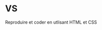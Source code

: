 # VS
Reproduire et coder en utlisant HTML et CSS
<a href="https://zupimages.net/viewer.php?id=20/30/cuif.png"><img src="https://zupimages.net/up/20/30/cuif.png" alt="" /></a>
